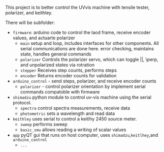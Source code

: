 This project is to better control the UVvis machine with tensile tester, polarizer, and keithley.

There will be subfolder:

- `firmware`: arduino code to control the laod frame, receive encoder values, and actuarte polarizer
  - `main` setup and loop, includes interfaces for other components. All serial communications are done here. error checking, maintains state, handles general commands
  - `polarizer` Controls the polarizer servo, which can toggle ||, \perp, and unpolarized states via rotration
  - `stepper` Receives step counts, performs steps
  - `encoder` Returns encoder counts for validation
- `arduino_control` - send steps, polarizer, and receive encoder counts
  - `polarizer` - control polarizer orientation by implement serial commands compatoble with firmware
- `shimadzu` python module to control uv-vis machine using the serial protocol.
  - `spectra` control spectra measurements, receive data
  - `photometric` sets a wavelength and read data
- `keithley` uses serial to control a keitlhy 2450 source meter. 
  - `sweep` performs sweep
  - `basic_smu` allows reading a writing of scalar values
- `app` pyQT gui that runs on host computer, uses `shimadzu`,`keitlhey`,and `arduino_control`
  - `...`